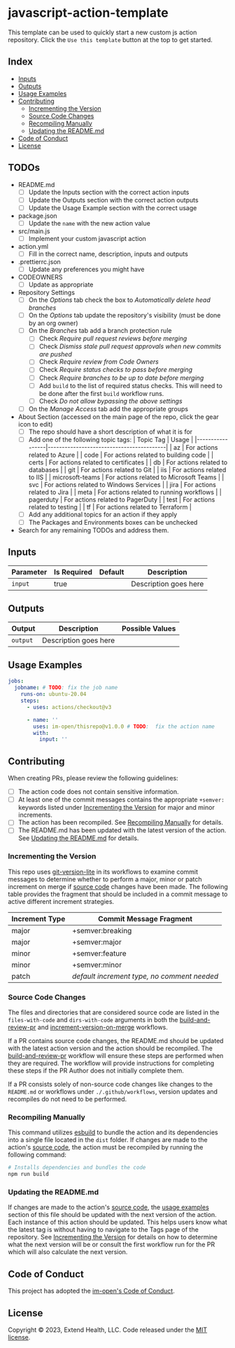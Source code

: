 # javascript-action-template

This template can be used to quickly start a new custom js action repository.  Click the `Use this template` button at the top to get started.

## Index

- [Inputs](#inputs)
- [Outputs](#outputs)
- [Usage Examples](#usage-examples)
- [Contributing](#contributing)
  - [Incrementing the Version](#incrementing-the-version)
  - [Source Code Changes](#source-code-changes)
  - [Recompiling Manually](#recompiling-manually)
  - [Updating the README.md](#updating-the-readmemd)
- [Code of Conduct](#code-of-conduct)
- [License](#license)

## TODOs

- README.md
  - [ ] Update the Inputs section with the correct action inputs
  - [ ] Update the Outputs section with the correct action outputs
  - [ ] Update the Usage Example section with the correct usage
- package.json
  - [ ] Update the `name` with the new action value
- src/main.js
  - [ ] Implement your custom javascript action
- action.yml
  - [ ] Fill in the correct name, description, inputs and outputs
- .prettierrc.json
  - [ ] Update any preferences you might have
- CODEOWNERS
  - [ ] Update as appropriate
- Repository Settings
  - [ ] On the *Options* tab check the box to *Automatically delete head branches*
  - [ ] On the *Options* tab update the repository's visibility (must be done by an org owner)
  - [ ] On the *Branches* tab add a branch protection rule
    - [ ] Check *Require pull request reviews before merging*
    - [ ] Check *Dismiss stale pull request approvals when new commits are pushed*
    - [ ] Check *Require review from Code Owners*
    - [ ] Check *Require status checks to pass before merging*
    - [ ] Check *Require branches to be up to date before merging*
    - [ ] Add `build` to the list of required status checks.  This will need to be done after the first `build` workflow runs.
    - [ ] Check *Do not allow bypassing the above settings*
  - [ ] On the *Manage Access* tab add the appropriate groups
- About Section (accessed on the main page of the repo, click the gear icon to edit)
  - [ ] The repo should have a short description of what it is for
  - [ ] Add one of the following topic tags:
    | Topic Tag       | Usage                                    |
    |-----------------|------------------------------------------|
    | az              | For actions related to Azure             |
    | code            | For actions related to building code     |
    | certs           | For actions related to certificates      |
    | db              | For actions related to databases         |
    | git             | For actions related to Git               |
    | iis             | For actions related to IIS               |
    | microsoft-teams | For actions related to Microsoft Teams   |
    | svc             | For actions related to Windows Services  |
    | jira            | For actions related to Jira              |
    | meta            | For actions related to running workflows |
    | pagerduty       | For actions related to PagerDuty         |
    | test            | For actions related to testing           |
    | tf              | For actions related to Terraform         |
  - [ ] Add any additional topics for an action if they apply
  - [ ] The Packages and Environments boxes can be unchecked
- Search for any remaining TODOs and address them.

## Inputs

| Parameter | Is Required | Default | Description           |
|-----------|-------------|---------|-----------------------|
| `input`   | true        |         | Description goes here |

## Outputs

| Output   | Description           | Possible Values |
|----------|-----------------------|-----------------|
| `output` | Description goes here |                 |

## Usage Examples

```yml
jobs:
  jobname: # TODO: fix the job name
    runs-on: ubuntu-20.04
    steps:
      - uses: actions/checkout@v3

      - name: ''
        uses: im-open/thisrepo@v1.0.0 # TODO:  fix the action name
        with:
          input: ''
```

## Contributing

When creating PRs, please review the following guidelines:

- [ ] The action code does not contain sensitive information.
- [ ] At least one of the commit messages contains the appropriate `+semver:` keywords listed under [Incrementing the Version] for major and minor increments.
- [ ] The action has been recompiled.  See [Recompiling Manually] for details.
- [ ] The README.md has been updated with the latest version of the action.  See [Updating the README.md] for details.

### Incrementing the Version

This repo uses [git-version-lite] in its workflows to examine commit messages to determine whether to perform a major, minor or patch increment on merge if [source code] changes have been made.  The following table provides the fragment that should be included in a commit message to active different increment strategies.

| Increment Type | Commit Message Fragment                     |
|----------------|---------------------------------------------|
| major          | +semver:breaking                            |
| major          | +semver:major                               |
| minor          | +semver:feature                             |
| minor          | +semver:minor                               |
| patch          | *default increment type, no comment needed* |

### Source Code Changes

The files and directories that are considered source code are listed in the `files-with-code` and `dirs-with-code` arguments in both the [build-and-review-pr] and [increment-version-on-merge] workflows.  

If a PR contains source code changes, the README.md should be updated with the latest action version and the action should be recompiled.  The [build-and-review-pr] workflow will ensure these steps are performed when they are required.  The workflow will provide instructions for completing these steps if the PR Author does not initially complete them.

If a PR consists solely of non-source code changes like changes to the `README.md` or workflows under `./.github/workflows`, version updates and recompiles do not need to be performed.

### Recompiling Manually

This command utilizes [esbuild] to bundle the action and its dependencies into a single file located in the `dist` folder.  If changes are made to the action's [source code], the action must be recompiled by running the following command:

```sh
# Installs dependencies and bundles the code
npm run build
```

### Updating the README.md

If changes are made to the action's [source code], the [usage examples] section of this file should be updated with the next version of the action.  Each instance of this action should be updated.  This helps users know what the latest tag is without having to navigate to the Tags page of the repository.  See [Incrementing the Version] for details on how to determine what the next version will be or consult the first workflow run for the PR which will also calculate the next version.

## Code of Conduct

This project has adopted the [im-open's Code of Conduct](https://github.com/im-open/.github/blob/main/CODE_OF_CONDUCT.md).

## License

Copyright &copy; 2023, Extend Health, LLC. Code released under the [MIT license](LICENSE).

[git-version-lite]: https://github.com/im-open/git-version-lite
[esbuild]: https://esbuild.github.io/getting-started/#bundling-for-node
[Incrementing the Version]: #incrementing-the-version
[Recompiling Manually]: #recompiling-manually
[Updating the README.md]: #updating-the-readmemd
[build-and-review-pr]: ./.github/workflows/build-and-review-pr.yml
[increment-version-on-merge]: ./.github/workflows/increment-version-on-merge.yml
[source code]: #source-code-changes
[usage examples]: #usage-examples
